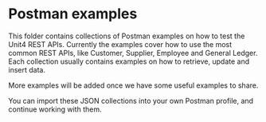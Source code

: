 # Postman examples

This folder contains collections of Postman examples on how to test the Unit4 REST APIs. 
Currently the examples cover how to use the most common REST APIs, like Customer, Supplier, Employee and General Ledger.
Each collection usually contains examples on how to retrieve, update and insert data.

More examples will be added once we have some useful examples to share.

You can import these JSON collections into your own Postman profile, and continue working with them.
